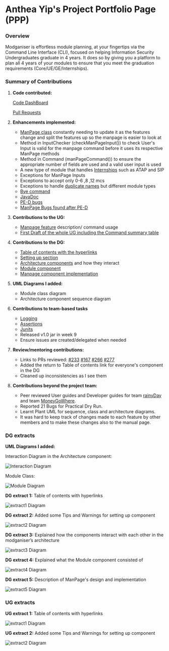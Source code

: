 # Anthea Yip's Project Portfolio Page (PPP)

### Overview

Modganiser is effortless module planning, at your fingertips via the 
Command Line Interface (CLI), focused on helping Information Security 
Undergraduates graduate in 4 years. It does so by giving you a platform
to plan all 4 years of your modules to ensure that you meet the graduation
requirements (Core/UE/GE/Internships).


### Summary of Contributions 

1. **Code contributed:**

   [Code DashBoard](https://nus-cs2113-ay2223s2.github.io/tp-dashboard/?search=anthea-pr0g&breakdown=true&sort=groupTitle&sortWithin=title&since=2023-02-17&timeframe=commit&mergegroup=&groupSelect=groupByRepos&checkedFileTypes=docs~functional-code~test-code~other&tabOpen=true&tabType=authorship&tabAuthor=anthea-pr0g&tabRepo=AY2223S2-CS2113T-T09-4%2Ftp%5Bmaster%5D&authorshipIsMergeGroup=false&authorshipFileTypes=docs~functional-code~test-code~other&authorshipIsBinaryFileTypeChecked=false&authorshipIsIgnoredFilesChecked=false)
   
   [Pull Requests](https://github.com/AY2223S2-CS2113T-T09-4/tp/pulls?q=is%3Apr+author%3Aanthea-pr0g)
    

2. **Enhancements implemented:**

   * [ManPage class](https://github.com/AY2223S2-CS2113T-T09-4/tp/pull/69)
   constantly needing to update it as the features change
   and split the features up so the manpage is easier to look at 
   * Method in InputChecker (checkManPageInput()) to check User's Input is valid
     for the manpage command before it uses its respective ManPage methods
   * Method in Command (manPageCommand()) to ensure the appropriate number of fields are used
     and a valid user input is used
   * A new type of module that handles [Internships](https://github.com/AY2223S2-CS2113T-T09-4/tp/pull/69) 
   such as ATAP and SIP 
   * Exceptions for ManPage Inputs 
   * Exceptions to accept only 0-6 ,8 ,12 mcs
   * Exceptions to handle [duplicate names](https://github.com/AY2223S2-CS2113T-T09-4/tp/pull/71)
   but different module types
   * [Bye command](https://github.com/AY2223S2-CS2113T-T09-4/tp/pull/65)
   * [JavaDoc](https://github.com/AY2223S2-CS2113T-T09-4/tp/pull/122)
   * [PE-D bugs](https://github.com/AY2223S2-CS2113T-T09-4/tp/pull/242)
   * [ManPage Bugs found after PE-D](https://github.com/AY2223S2-CS2113T-T09-4/tp/pull/293)
   


3. **Contributions to the UG:**

   * [Manpage feature](https://github.com/AY2223S2-CS2113T-T09-4/tp/pull/149/files) 
   description/ command usage
   * [First Draft of the whole UG including the Command summary table](https://github.com/AY2223S2-CS2113T-T09-4/tp/pull/122)



4. **Contributions to the DG:** 

   * [Table of contents with the hyperlinks](https://github.com/AY2223S2-CS2113T-T09-4/tp/pull/169)
   * [Setting up section](https://github.com/AY2223S2-CS2113T-T09-4/tp/pull/230)
   * [Architecture components](https://github.com/AY2223S2-CS2113T-T09-4/tp/pull/230) and how they interact
   * [Module component](https://github.com/AY2223S2-CS2113T-T09-4/tp/pull/230)
   * [Manpage component implementation](https://github.com/AY2223S2-CS2113T-T09-4/tp/pull/92)



5. **UML Diagrams I added:**

   * Module class diagram 
   * Architecture component sequence diagram



6. **Contributions to team-based tasks**

   * [Logging](https://github.com/AY2223S2-CS2113T-T09-4/tp/pull/61)
   * [Assertions](https://github.com/AY2223S2-CS2113T-T09-4/tp/pull/48)
   * [Junits](https://github.com/AY2223S2-CS2113T-T09-4/tp/pull/42)
   * Released v1.0 jar in week 9
   * Ensure issues are created/delegated when needed



7. **Review/mentoring contributions:**
   
   * Links to PRs reviewed:
   [#233](https://github.com/AY2223S2-CS2113T-T09-4/tp/pull/233)
   [#167](https://github.com/AY2223S2-CS2113T-T09-4/tp/pull/167)
   [#266](https://github.com/AY2223S2-CS2113T-T09-4/tp/pull/266)
   [#277](https://github.com/AY2223S2-CS2113T-T09-4/tp/pull/277)
   * Added the return to Table of contents link for everyone's component in the DG 
   * Cleaned up inconsistencies as I see them
   


8. **Contributions beyond the project team:**

   * Peer reviewed User guides and Developer guides for team [rainyDay](https://github.com/AY2223S2-CS2113T-T09-1/tp)
     and team [MoneyGoWhere](https://github.com/AY2223S2-CS2113T-T09-2/tp).
   * Reported 21 Bugs for Practical Dry Run.
   * Learnt Plant UML for sequence, class and architecture diagrams.
   * It was hard to keep track of changes made to each feature by other members
     and to make these changes also to the manual page.
   
### DG extracts

**UML Diagrams I added:**

Interaction Diagram in the Architecture component:

![Interaction Diagram](ppp_diagrams/Interaction.png)

Module Class:

![Module Diagram](ppp_diagrams/ModuleClass.png)



**DG extract 1:**
Table of contents with hyperlinks

![extract1 Diagram](ppp_diagrams/Anthea1.png)

**DG extract 2:**
Added some Tips and Warnings for setting up component

![extract2 Diagram](ppp_diagrams/Anthea2.png)

**DG extract 3:**
Explained how the components interact with each other
in the modganiser’s architecture

![extract3 Diagram](ppp_diagrams/Anthea3.png)

**DG extract 4:**
Explained what the Module component consisted of  

![extract4 Diagram](ppp_diagrams/Anthea4.png)

**DG extract 5:**
Description of ManPage's design and implementation

![extract5 Diagram](ppp_diagrams/Anthea5.png)


### UG extracts

**UG extract 1:**
Table of contents with hyperlinks

![extract1 Diagram](ppp_diagrams/Anthea6.png)

**UG extract 2:**
Added some Tips and Warnings for setting up component

![extract2 Diagram](ppp_diagrams/Anthea7.png)
